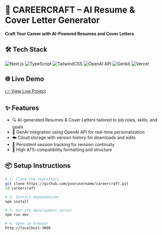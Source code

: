 # 🚀 CAREERCRAFT – AI Resume & Cover Letter Generator

**Craft Your Career with AI-Powered Resumes and Cover Letters**

## 🛠 Tech Stack

![Next.js](https://img.shields.io/badge/Next.js-000?logo=nextdotjs&logoColor=white)
![TypeScript](https://img.shields.io/badge/TypeScript-3178C6?logo=typescript&logoColor=white)
![TailwindCSS](https://img.shields.io/badge/TailwindCSS-38B2AC?logo=tailwindcss&logoColor=white)
![OpenAI API](https://img.shields.io/badge/OpenAI_API-412991?logo=openai&logoColor=white)
![Genkit](https://img.shields.io/badge/Genkit-AI-blueviolet)
![Vercel](https://img.shields.io/badge/Deployed_on-Vercel-black?logo=vercel)

## 🌐 Live Demo

[👉 View Live Project](https://career-craft-chi.vercel.app/)

## ✨ Features

- 🔍 AI-generated Resumes & Cover Letters tailored to job roles, skills, and goals
- 🤖 GenAI integration using OpenAI API for real-time personalization
- ☁️ Cloud storage with version history for downloads and edits
- 💾 Persistent session tracking for revision continuity
- 📄 High ATS-compatibility formatting and structure

## 📦 Setup Instructions

```bash
# 1. Clone the repository
git clone https://github.com/yourusername/careercraft.git
cd careercraft

# 2. Install dependencies
npm install

# 3. Run the development server
npm run dev

# 4. Open in browser
http://localhost:3000
